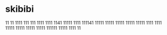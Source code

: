 # skibibi
11
11
1111
111
111
1111
1111
1141
11111
1111
111141
11111
11111
11111
11111
11111
1111
1111
11111
11111
11111
11111
111111
11111
1111
11
